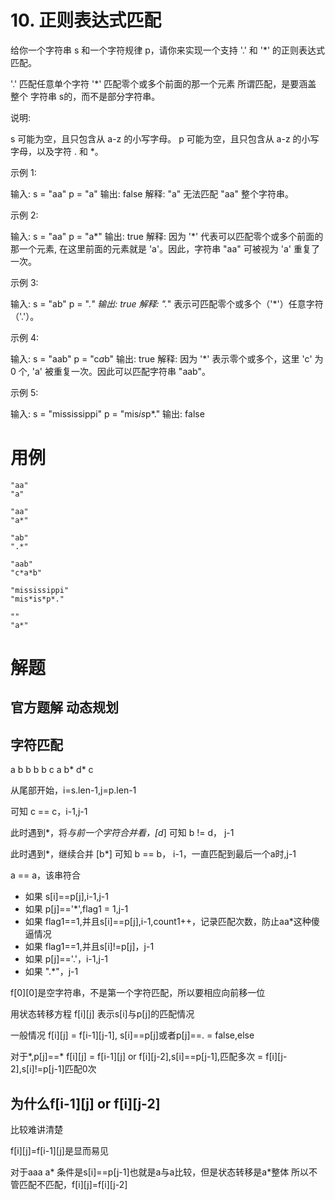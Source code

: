 # 10. 正则表达式匹配
给你一个字符串 s 和一个字符规律 p，请你来实现一个支持 '.' 和 '*' 的正则表达式匹配。

'.' 匹配任意单个字符
'*' 匹配零个或多个前面的那一个元素
所谓匹配，是要涵盖 整个 字符串 s的，而不是部分字符串。

说明:

s 可能为空，且只包含从 a-z 的小写字母。
p 可能为空，且只包含从 a-z 的小写字母，以及字符 . 和 *。

示例 1:

输入:
s = "aa"
p = "a"
输出: false
解释: "a" 无法匹配 "aa" 整个字符串。

示例 2:

输入:
s = "aa"
p = "a*"
输出: true
解释: 因为 '*' 代表可以匹配零个或多个前面的那一个元素, 在这里前面的元素就是 'a'。因此，字符串 "aa" 可被视为 'a' 重复了一次。

示例 3:

输入:
s = "ab"
p = ".*"
输出: true
解释: ".*" 表示可匹配零个或多个（'*'）任意字符（'.'）。

示例 4:

输入:
s = "aab"
p = "c*a*b"
输出: true
解释: 因为 '*' 表示零个或多个，这里 'c' 为 0 个, 'a' 被重复一次。因此可以匹配字符串 "aab"。

示例 5:

输入:
s = "mississippi"
p = "mis*is*p*."
输出: false


# 用例
```
"aa"
"a"

"aa"
"a*"

"ab"
".*"

"aab"
"c*a*b"

"mississippi"
"mis*is*p*."

""
"a*"
```

# 解题

## 官方题解 动态规划



## 字符匹配

a b b b b c
a b* d* c

从尾部开始，i=s.len-1,j=p.len-1

可知 c == c，i-1,j-1

此时遇到*，将*与前一个字符合并看，[d*]
可知 b != d， j-1

此时遇到*，继续合并 [b*]
可知 b == b， i-1，一直匹配到最后一个a时,j-1

a == a，该串符合


- 如果 s[i]==p[j],i-1,j-1
- 如果 p[j]=='*',flag1 = 1,j-1
- 如果 flag1==1,并且s[i]==p[j],i-1,count1++，记录匹配次数，防止aa*这种傻逼情况
- 如果 flag1==1,并且s[i]!=p[j]，j-1
- 如果 p[j]=='.'，i-1,j-1
- 如果 ".*"，j-1


f[0][0]是空字符串，不是第一个字符匹配，所以要相应向前移一位

用状态转移方程
f[i][j] 表示s[i]与p[j]的匹配情况

一般情况
f[i][j] = f[i-1][j-1], s[i]==p[j]或者p[j]==.
        = false,else

对于*,p[j]==*
f[i][j] = f[i-1][j] or f[i][j-2],s[i]==p[j-1],匹配多次
        = f[i][j-2],s[i]!=p[j-1]匹配0次

## 为什么f[i-1][j] or f[i][j-2]

比较难讲清楚

f[i][j]=f[i-1][j]是显而易见

对于aaa a*
条件是s[i]==p[j-1]也就是a与a比较，但是状态转移是a*整体
所以不管匹配不匹配，f[i][j]=f[i][j-2]

















